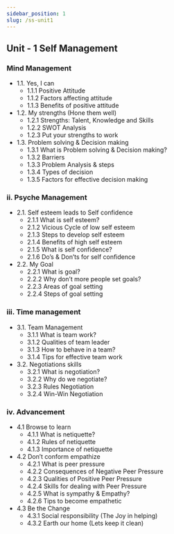 ```yaml
---
sidebar_position: 1
slug: /ss-unit1
---
```


## Unit - 1 Self Management

### Mind Management

- 1.1. Yes, I can
  - 1.1.1 Positive Attitude
  - 1.1.2 Factors affecting attitude
  - 1.1.3 Benefits of positive attitude
- 1.2. My strengths (Hone them well)
  - 1.2.1 Strengths: Talent, Knowledge and Skills
  - 1.2.2 SWOT Analysis
  - 1.2.3 Put your strengths to work
- 1.3. Problem solving & Decision making
  - 1.3.1 What is Problem solving & Decision making?
  - 1.3.2 Barriers
  - 1.3.3 Problem Analysis & steps
  - 1.3.4 Types of decision
  - 1.3.5 Factors for effective decision making

### ii. Psyche Management

- 2.1. Self esteem leads to Self confidence
  - 2.1.1 What is self esteem?
  - 2.1.2 Vicious Cycle of low self esteem
  - 2.1.3 Steps to develop self esteem
  - 2.1.4 Benefits of high self esteem
  - 2.1.5 What is self confidence?
  - 2.1.6 Do’s & Don’ts for self confidence
- 2.2. My Goal
  - 2.2.1 What is goal?
  - 2.2.2 Why don’t more people set goals?
  - 2.2.3 Areas of goal setting
  - 2.2.4 Steps of goal setting

### iii. Time management

- 3.1. Team Management
  - 3.1.1 What is team work?
  - 3.1.2 Qualities of team leader
  - 3.1.3 How to behave in a team?
  - 3.1.4 Tips for effective team work
- 3.2. Negotiations skills
  - 3.2.1 What is negotiation?
  - 3.2.2 Why do we negotiate?
  - 3.2.3 Rules Negotiation
  - 3.2.4 Win-Win Negotiation

### iv. Advancement

- 4.1 Browse to learn
  - 4.1.1 What is netiquette?
  - 4.1.2 Rules of netiquette
  - 4.1.3 Importance of netiquette
- 4.2 Don’t conform empathize
  - 4.2.1 What is peer pressure
  - 4.2.2 Consequences of Negative Peer Pressure
  - 4.2.3 Qualities of Positive Peer Pressure
  - 4.2.4 Skills for dealing with Peer Pressure
  - 4.2.5 What is sympathy & Empathy?
  - 4.2.6 Tips to become empathetic
- 4.3 Be the Change
  - 4.3.1 Social responsibility (The Joy in helping)
  - 4.3.2 Earth our home (Lets keep it clean)
